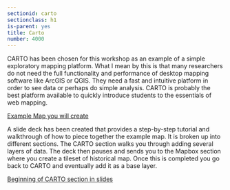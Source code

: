 ```yaml
---
sectionid: carto 
sectionclass: h1
is-parent: yes
title: Carto
number: 4000
---
```


CARTO has been chosen for this workshop as an example of a simple exploratory mapping platform. What I mean by this is that many researchers do not need the full functionality and performance of desktop mapping software like ArcGIS or QGIS. They need a fast and intuitive platform in order to see data or perhaps do simple analysis. CARTO is probably the best platform available to quickly introduce students to the essentials of web mapping.

[Example Map you will create](https://cartorutkowski.carto.com/builder/5bbac628-f4c2-4a56-9574-ba0f6ef2430d/embed)

A slide deck has been created that provides a step-by-step tutorial and walkthrough of how to piece together the example map. It is broken up into different sections. The CARTO section walks you through adding several layers of data. The deck then pauses and sends you to the Mapbox section where you create a tileset of historical map. Once this is completed you go back to CARTO and eventually add it as a base layer. 

[Beginning of CARTO section in slides](https://slides.com/arutkows/mapping-with-carto-and-mapbox-11/#/2)
